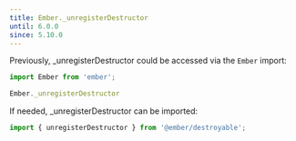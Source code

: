 ```yaml
---
title: Ember._unregisterDestructor
until: 6.0.0
since: 5.10.0
---
```



Previously, _unregisterDestructor could be accessed via the `Ember` import:
```js
import Ember from 'ember';

Ember._unregisterDestructor
```

If needed, _unregisterDestructor can be imported:
```js
import { unregisterDestructor } from '@ember/destroyable';
```
